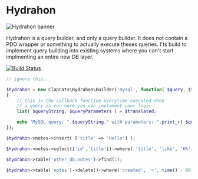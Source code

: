 # Hydrahon

![Hydrahon banner](https://cloud.githubusercontent.com/assets/956212/7947360/e36d75ea-097c-11e5-89c0-be7b56bbf5ca.png)

Hydrahon is a query builder, and only a query builder. It does not contain a PDO wrapper or something to actually execute theses queries. I'ts build to implement query building into existing systems where you can't start implmenting an entire new DB layer.

[![Build Status](https://travis-ci.org/ClanCats/Hydrahon.svg?branch=master)](https://travis-ci.org/ClanCats/Hydrahon)

```php
// ignore this...

$hydrahon = new ClanCats\Hydrahon\Builder('mysql', function( $query, $translated )
{
	// this is the callback function everytime executed when
	// a query is run here you can implement your logic
	list( $queryString, $queryParameters ) = $translated;

	echo "MySQL query: ".$queryString." with parameters: ".print_r( $queryParameters, true );
});

$hydrahon->notes->insert( ['title' => 'Hello'] );

$hydrahon->notes->select(['id','title'])->where( 'title', 'like', 'H%' )->get();

$hydrahon->table('other_db.notes')->find(1);

$hydrahon->table('notes')->delete()->where('created', '<', time() - 60 * 60 * 24 );
```
